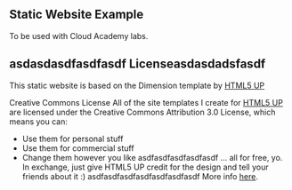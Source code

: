 Static Website Example
----------------------

To be used with Cloud Academy labs.

asdasdasdfasdfasdf
Licenseasdasdadsfasdf
----------------------

This static website is based on the Dimension template by [HTML5 UP](https://html5up.net/)

Creative Commons License
All of the site templates I create for [HTML5 UP](https://html5up.net/) are licensed under the Creative Commons Attribution 3.0 License, which means you can:
 - Use them for personal stuff
 - Use them for commercial stuff
 - Change them however you like
asdfasdfasdfasdfasdf
... all for free, yo. In exchange, just give HTML5 UP credit for the design and tell your friends about it :)
asdfasdfasdfasdfasdfasdfasdf
More info [here](https://html5up.net/license).
